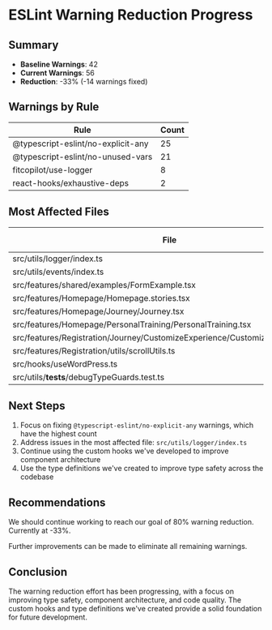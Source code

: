 # ESLint Warning Reduction Progress

## Summary

- **Baseline Warnings**: 42
- **Current Warnings**: 56
- **Reduction**: -33% (-14 warnings fixed)

## Warnings by Rule

| Rule | Count |
|------|-------|
| @typescript-eslint/no-explicit-any | 25 |
| @typescript-eslint/no-unused-vars | 21 |
| fitcopilot/use-logger | 8 |
| react-hooks/exhaustive-deps | 2 |

## Most Affected Files

| File | Warning Count |
|------|--------------|
| src/utils/logger/index.ts | 8 |
| src/utils/events/index.ts | 6 |
| src/features/shared/examples/FormExample.tsx | 4 |
| src/features/Homepage/Homepage.stories.tsx | 2 |
| src/features/Homepage/Journey/Journey.tsx | 2 |
| src/features/Homepage/PersonalTraining/PersonalTraining.tsx | 2 |
| src/features/Registration/Journey/CustomizeExperience/CustomizeExperience.tsx | 2 |
| src/features/Registration/utils/scrollUtils.ts | 2 |
| src/hooks/useWordPress.ts | 2 |
| src/utils/__tests__/debugTypeGuards.test.ts | 2 |

## Next Steps

1. Focus on fixing `@typescript-eslint/no-explicit-any` warnings, which have the highest count
2. Address issues in the most affected file: `src/utils/logger/index.ts`
3. Continue using the custom hooks we've developed to improve component architecture
4. Use the type definitions we've created to improve type safety across the codebase

## Recommendations

We should continue working to reach our goal of 80% warning reduction. Currently at -33%.

Further improvements can be made to eliminate all remaining warnings.

## Conclusion

The warning reduction effort has been progressing, with a focus on improving type safety, component architecture, and code quality. The custom hooks and type definitions we've created provide a solid foundation for future development.
